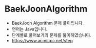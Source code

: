 # BaekJoonAlgorithm
* BaekJoon Algorithm 문제 풀이입니다.
* 언어는 Java입니다.
* 단계별로 풀어보기의 문제를 풀이하였습니다.
* https://www.acmicpc.net/step
